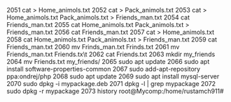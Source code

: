  2051  cat > Home_animols.txt
 2052  cat > Pack_animols.txt
 2053  cat > Home_animols.txt Pack_animols.txt > Friends_man.txt
 2054  cat Friends_man.txt
 2055  cat Home_animols.txt Pack_animols.txt > Friends_man.txt
 2056  cat Friends_man.txt
 2057  cat > Home_animols.txt
 2058  cat Home_animols.txt Pack_animols.txt > Friends_man.txt
 2059  cat Friends_man.txt
 2060  mv Frinds_man.txt Frinds.txt
 2061  mv Friends_man.txt Friends.tx\t
 2062  cat Friends.txt
 2063  mkdir my_friends
 2064  mv Friends.txt my_friends/
 2065  sudo apt update
 2066  sudo apt install software-properties-common
 2067  sudo add-apt-repository ppa:ondrej/php
 2068  sudo apt update
 2069  sudo apt install mysql-server
 2070  sudo dpkg -i mypackage.deb
 2071  dpkg -l | grep mypackage
 2072  sudo dpkg -r mypackage
 2073  history
root@Mycomp:/home/rustamch911# 
